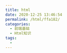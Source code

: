 ```yaml
---
title: html
date: 2020-12-25 13:46:54
permalink: /html/ffa182/
categories:
  - 前端基础
  - Html知识
tags:
  - 
---
```

